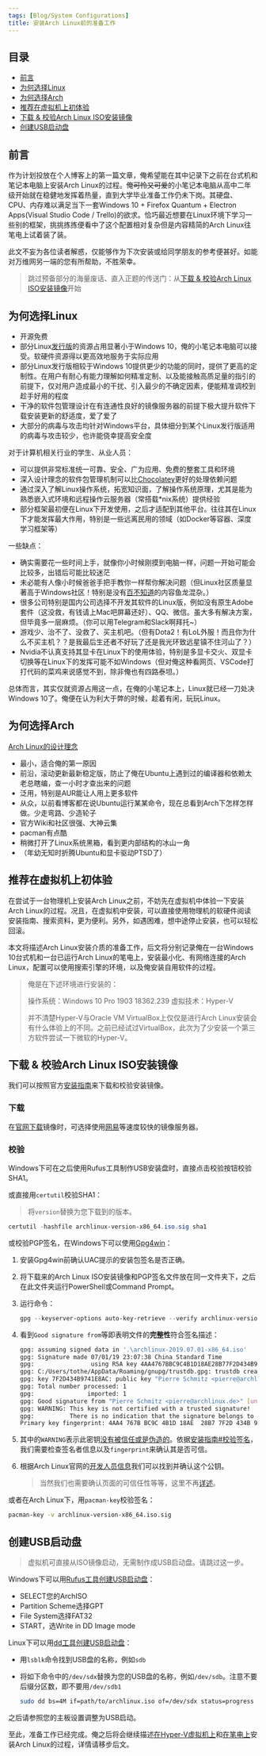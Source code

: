 ```yaml
---
tags: [Blog/System Configurations]
title: 安装Arch Linux前的准备工作
---
```


## 目录<!-- omit in toc -->

- [前言](#前言)
- [为何选择Linux](#为何选择linux)
- [为何选择Arch](#为何选择arch)
- [推荐在虚拟机上初体验](#推荐在虚拟机上初体验)
- [下载 & 校验Arch Linux ISO安装镜像](#下载--校验arch-linux-iso安装镜像)
- [创建USB启动盘](#创建usb启动盘)

## 前言

作为计划投放在个人博客上的第一篇文章，俺希望能在其中记录下之前在台式机和笔记本电脑上安装Arch Linux的过程。俺~~可怜又可爱~~的小笔记本电脑从高中二年级开始就在稳健地发挥着热量，直到大学毕业准备工作仍未下岗。其硬盘、CPU、内存难以满足当下一套Windows 10 + Firefox Quantum + Electron Apps(Visual Studio Code / Trello)的欲求。恰巧最近想要在Linux环境下学习一些别的框架，挑挑拣拣便看中了这个配置相对复杂但是内容精简的Arch Linux往笔电上试着装了装。

此文不妄为各位读者解惑，仅能够作为下次安装或给同学朋友的参考便甚好。如能对万维网另一端的您有所帮助，不胜荣幸。

> 跳过预备部分的海量废话、直入正题的传送门：从[下载 & 校验Arch Linux ISO安装镜像](#下载--校验arch-linux-iso安装镜像)开始

## 为何选择Linux

- 开源免费
- 部分Linux[发行版](https://en.wikipedia.org/wiki/Linux_distribution)的资源占用显著小于Windows 10，俺的小笔记本电脑可以接受。软硬件资源得以更高效地服务于实际应用
- 部分Linux发行版相较于Windows 10提供更少的功能的同时，提供了更高的定制性。在用户有耐心有能力理解如何精准定制、以及能接触高质足量的指引的前提下，仅对用户造成最小的干扰、引入最少的不确定因素，便能精准调校到趁手好用的程度
- 干净的软件包管理设计在有连通性良好的镜像服务器的前提下极大提升软件下载安装更新的舒适度，爱了爱了
- 大部分的病毒与攻击均针对Windows平台，具体细分到某个Linux发行版适用的病毒与攻击较少，也许能侥幸提高安全度

对于计算机相关行业的学生、从业人员：

- 可以提供非常标准统一可靠、安全、广为应用、免费的整套工具和环境
- 深入设计理念的软件包管理机制可以比[Chocolatey](https://chocolatey.org/)更好的处理依赖问题
- 通过深入了解Linux操作系统，拓宽知识面，了解操作系统原理，尤其是能为熟悉嵌入式环境和远程操作云服务器（常搭载*nix系统）提供经验
- 部分框架最初便在Linux下开发使用，之后才适配到其他平台。往往其在Linux下才能发挥最大作用，特别是一些远离民用的领域（如Docker等容器、深度学习框架等）

一些缺点：

- 确实需要花一些时间上手，就像你小时候刚摸到电脑一样，问题一开始可能会比较多，出错后可能比较迷茫
- 未必能有人像小时候爸爸手把手教你一样帮你解决问题（但Linux社区质量显著高于Windows社区！特别是没有[百不知道](https://zhidao.baidu.com/)的内容鱼龙混杂。）
- 很多公司特别是国内公司选择不开发其软件的Linux版，例如没有原生Adobe套件（这没救，有钱请上Mac吧屏幕还好）、QQ、微信。虽大多有解决方案，但毕竟多一层麻烦。（你可以用Telegram和Slack啊拜托~）
- 游戏少、治不了、没救了、买主机吧。（但有Dota2！有LoL外服！而且你为什么不买主机？？是我最后生还者不好玩了还是我光环致远星镇不住河山了？）
- Nvidia不认真支持其显卡在Linux下的使用体验，特别是多显卡交火、双显卡切换等在Linux下的发挥可能不如Windows（但对俺这种看网页、VSCode打打代码的菜鸡来说感觉不到，除非俺也有四路泰坦。）

总体而言，其实仅就资源占用这一点，在俺的小笔记本上，Linux就已经一刀处决Windows 10了。俺便在认为利大于弊的时候，趁着有闲，玩玩Linux。

## 为何选择Arch

[Arch Linux的设计理念](https://wiki.archlinux.org/index.php/Arch_Linux)

- 最小，适合俺的第一原因
- 前沿，滚动更新最新稳定版，防止了俺在Ubuntu上遇到过的编译器和依赖太老总瞎编，查一小时才查出来的问题
- 泛用，特别是AUR能让人用上更多软件
- 从众，以前看博客都在说Ubuntu运行某某命令，现在总看到Arch下怎样怎样做。少走弯路、少造轮子
- 官方Wiki和社区很强、大神云集
- pacman有点酷
- 稍微打开了Linux系统黑箱，看到更内部结构的冰山一角
- （年幼无知时折腾Ubuntu和显卡驱动PTSD了）

## 推荐在虚拟机上初体验

在尝试于一台物理机上安装Arch Linux之前，不妨先在虚拟机中体验一下安装Arch Linux的过程。况且，在虚拟机中安装，可以直接使用物理机的软硬件阅读安装指南、搜索资料，更为便利。另外，如遇困难，想中途停止安装，也可以轻松回滚。

本文将描述Arch Linux安装介质的准备工作，后文将分别记录俺在一台Windows 10台式机和一台已运行Arch Linux的笔电上，安装最小化、有网络连接的Arch Linux，配置可以使用搜索引擎的环境，以及俺安装自用软件的过程。

> 俺是在下述环境进行安装的：
>
> 操作系统：Windows 10 Pro 1903 18362.239
> 虚拟技术：Hyper-V
>
> 并不清楚Hyper-V与Oracle VM VirtualBox上仅仅是进行Arch Linux安装会有什么体验上的不同。之前已经试过VirtualBox，此次为了少安装一个第三方软件尝试一下微软的Hyper-V。

## 下载 & 校验Arch Linux ISO安装镜像

我们可以按照官方[安装指南](https://wiki.archlinux.org/index.php/Installation_guide#Pre-installation)来下载和校验安装镜像。

### 下载

在[官网下载](https://www.archlinux.org/download/)镜像时，可选择使用[网易](http://mirrors.163.com/archlinux/iso/2019.07.01/)等速度较快的镜像服务器。

### 校验

Windows下可在之后使用Rufus工具制作USB安装盘时，直接点击校验按钮校验SHA1。

或直接用`certutil`校验SHA1：

> 将`version`替换为您下载到的版本。

```powershell
certutil -hashfile archlinux-version-x86_64.iso.sig sha1
```

或校验PGP签名，在Windows下可以使用[Gpg4win](https://www.gpg4win.org/)：

1. 安装Gpg4win前确认UAC提示的安装包签名是否正确。
2. 将下载来的Arch Linux ISO安装镜像和PGP签名文件放在同一文件夹下，之后在此文件夹运行PowerShell或Command Prompt。
3. 运行命令：

   ```powershell
   gpg --keyserver-options auto-key-retrieve --verify archlinux-version-x86_64.iso.sig
   ```

4. 看到`Good signature from`等即表明文件的**完整性**符合签名描述：

   ```bash
   gpg: assuming signed data in '.\archlinux-2019.07.01-x86_64.iso'
   gpg: Signature made 07/01/19 23:07:38 China Standard Time
   gpg:                using RSA key 4AA4767BBC9C4B1D18AE28B77F2D434B9741E8AC
   gpg: C:/Users/tothe/AppData/Roaming/gnupg/trustdb.gpg: trustdb created
   gpg: key 7F2D434B9741E8AC: public key "Pierre Schmitz <pierre@archlinux.de>" imported
   gpg: Total number processed: 1
   gpg:               imported: 1
   gpg: Good signature from "Pierre Schmitz <pierre@archlinux.de>" [unknown]
   gpg: WARNING: This key is not certified with a trusted signature!
   gpg:          There is no indication that the signature belongs to the owner.
   Primary key fingerprint: 4AA4 767B BC9C 4B1D 18AE  28B7 7F2D 434B 9741 E8AC
   ```

5. 其中的`WARNING`表示此密钥[没有被信任或是伪造的](https://gnupg.org/download/integrity_check.html#sec-1-1)。依据[安装指南#校验签名](https://wiki.archlinux.org/index.php/Installation_guide#Verify_signature)，我们需要检查签名者信息以及`fingerprint`来确认其是否可信。

6. 根据Arch Linux官网的[开发人员信息](https://www.archlinux.org/people/developers/#pierre)我们可以找到并确认这个公钥。

   > 当然我们也需要确认页面的可信任性等等，这里不再[详述](https://pierre-schmitz.com/trust-the-master-keys/)。

或者在Arch Linux下，用`pacman-key`校验签名：

```bash
pacman-key -v archlinux-version-x86_64.iso.sig
```

## 创建USB启动盘

> 虚拟机可直接从ISO镜像启动，无需制作成USB启动盘。请跳过这一步。

Windows下可以用[Rufus工具创建USB启动盘](https://wiki.archlinux.org/index.php/USB_flash_installation_media#In_Windows)：

- SELECT您的ArchISO
- Partition Scheme选择GPT
- File System选择FAT32
- START，选Write in DD Image mode

Linux下可以用[dd工具创建USB启动盘](https://wiki.archlinux.org/index.php/USB_flash_installation_media#In_GNU/Linux)：

- 用`lsblk`命令找到USB盘的名称，例如`sdb`
- 将如下命令中的`/dev/sdx`替换为您的USB盘的名称，例如`/dev/sdb`。注意不要后缀分区数，即不要用`/dev/sdb1`

  ```bash
  sudo dd bs=4M if=path/to/archlinux.iso of=/dev/sdx status=progress oflag=sync
  ```

之后请参照您的主板设置调整为USB启动。

至此，准备工作已经完成。俺之后将会继续描述[在Hyper-V虚拟机上](create-vm-for-arch.md)和[在笔电上](install-arch-on-laptop-and-vm.md)安装Arch Linux的过程，详情请移步后文。
